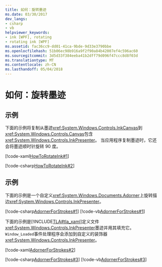 ```yaml
---
title: 如何：旋转墨迹
ms.date: 03/30/2017
dev_langs:
- csharp
- vb
helpviewer_keywords:
- ink [WPF], rotating
- rotating ink [WPF]
ms.assetid: fac36cc9-dd01-41ca-9bde-9d33e3790bbe
ms.openlocfilehash: 51b06ec98b916a9f2f90a84b42007ef4c596ac60
ms.sourcegitcommit: 3d5d33f384eeba41b2dff79d096f47ccc8d8f03d
ms.translationtype: MT
ms.contentlocale: zh-CN
ms.lasthandoff: 05/04/2018
---
```

# <a name="how-to-rotate-ink"></a>如何：旋转墨迹
## <a name="example"></a>示例  
 下面的示例将复制从墨迹<xref:System.Windows.Controls.InkCanvas>到<xref:System.Windows.Controls.Canvas>包含<xref:System.Windows.Controls.InkPresenter>。  当应用程序复制墨迹时，它还会将墨迹顺时针旋转 90 度。  
  
 [!code-xaml[HowToRotateInk#1](../../../../samples/snippets/csharp/VS_Snippets_Wpf/HowToRotateInk/CSharp/Window1.xaml#1)]  
  
 [!code-csharp[HowToRotateInk#2](../../../../samples/snippets/csharp/VS_Snippets_Wpf/HowToRotateInk/CSharp/Window1.xaml.cs#2)]  
  
## <a name="example"></a>示例  
 下面的示例是一个自定义<xref:System.Windows.Documents.Adorner>上旋转描边<xref:System.Windows.Controls.InkPresenter>。  
  
 [!code-csharp[AdornerForStrokes#1](../../../../samples/snippets/csharp/VS_Snippets_Wpf/AdornerForStrokes/CSharp/RotatingAdornerForStrokes.cs#1)]
 [!code-vb[AdornerForStrokes#1](../../../../samples/snippets/visualbasic/VS_Snippets_Wpf/AdornerForStrokes/VisualBasic/RotatingAdornerForStrokes.vb#1)]  
  
 下面的示例是[!INCLUDE[TLA#tla_xaml](../../../../includes/tlasharptla-xaml-md.md)]定义文件<xref:System.Windows.Controls.InkPresenter>墨迹并用其填充它。 `Window_Loaded`事件处理程序会添加到自定义的装饰器<xref:System.Windows.Controls.InkPresenter>。  
  
 [!code-xaml[AdornerForStrokes#2](../../../../samples/snippets/csharp/VS_Snippets_Wpf/AdornerForStrokes/CSharp/Window1.xaml#2)]  
  
 [!code-csharp[AdornerForStrokes#3](../../../../samples/snippets/csharp/VS_Snippets_Wpf/AdornerForStrokes/CSharp/Window1.xaml.cs#3)]
 [!code-vb[AdornerForStrokes#3](../../../../samples/snippets/visualbasic/VS_Snippets_Wpf/AdornerForStrokes/VisualBasic/Window1.xaml.vb#3)]
